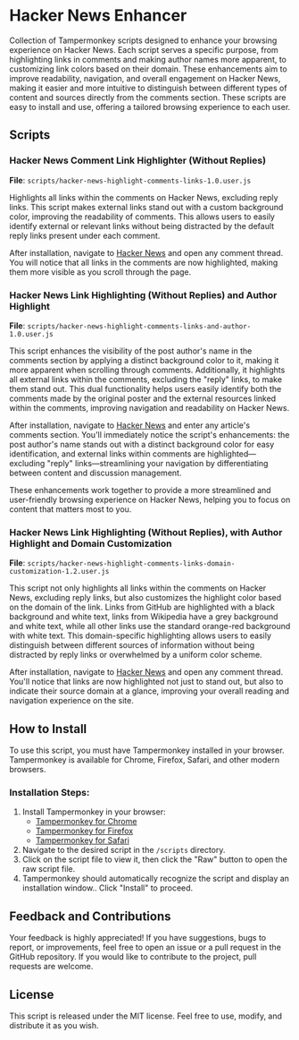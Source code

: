 # Hacker News Enhancer

Collection of Tampermonkey scripts designed to enhance your browsing experience on Hacker News. Each script serves a specific purpose, from highlighting links in comments and making author names more apparent, to customizing link colors based on their domain. These enhancements aim to improve readability, navigation, and overall engagement on Hacker News, making it easier and more intuitive to distinguish between different types of content and sources directly from the comments section. These scripts are easy to install and use, offering a tailored browsing experience to each user.

## Scripts

### Hacker News Comment Link Highlighter (Without Replies)
**File**: `scripts/hacker-news-highlight-comments-links-1.0.user.js`

Highlights all links within the comments on Hacker News, excluding reply links. This script makes external links stand out with a custom background color, improving the readability of comments. This allows users to easily identify external or relevant links without being distracted by the default reply links present under each comment.

After installation, navigate to [Hacker News](https://news.ycombinator.com/) and open any comment thread. You will notice that all links in the comments are now highlighted, making them more visible as you scroll through the page.

### Hacker News Link Highlighting (Without Replies) and Author Highlight
**File**: `scripts/hacker-news-highlight-comments-links-and-author-1.0.user.js`

This script enhances the visibility of the post author's name in the comments section by applying a distinct background color to it, making it more apparent when scrolling through comments. Additionally, it highlights all external links within the comments, excluding the "reply" links, to make them stand out. This dual functionality helps users easily identify both the comments made by the original poster and the external resources linked within the comments, improving navigation and readability on Hacker News.

After installation, navigate to [Hacker News](https://news.ycombinator.com/) and enter any article's comments section. You'll immediately notice the script's enhancements: the post author's name stands out with a distinct background color for easy identification, and external links within comments are highlighted—excluding "reply" links—streamlining your navigation by differentiating between content and discussion management.

These enhancements work together to provide a more streamlined and user-friendly browsing experience on Hacker News, helping you to focus on content that matters most to you.

### Hacker News Link Highlighting (Without Replies), with Author Highlight and Domain Customization
**File**: `scripts/hacker-news-highlight-comments-links-domain-customization-1.2.user.js`

This script not only highlights all links within the comments on Hacker News, excluding reply links, but also customizes the highlight color based on the domain of the link. Links from GitHub are highlighted with a black background and white text, links from Wikipedia have a grey background and white text, while all other links use the standard orange-red background with white text. This domain-specific highlighting allows users to easily distinguish between different sources of information without being distracted by reply links or overwhelmed by a uniform color scheme.

After installation, navigate to [Hacker News](https://news.ycombinator.com/) and open any comment thread. You'll notice that links are now highlighted not just to stand out, but also to indicate their source domain at a glance, improving your overall reading and navigation experience on the site.

## How to Install
To use this script, you must have Tampermonkey installed in your browser. Tampermonkey is available for Chrome, Firefox, Safari, and other modern browsers.

### Installation Steps:
1. Install Tampermonkey in your browser:
    - [Tampermonkey for Chrome](https://tampermonkey.net/?ext=dhdg&browser=chrome)
    - [Tampermonkey for Firefox](https://tampermonkey.net/?ext=dhdg&browser=firefox)
    - [Tampermonkey for Safari](https://tampermonkey.net/?ext=dhdg&browser=safari)
2. Navigate to the desired script in the `/scripts` directory.
3. Click on the script file to view it, then click the "Raw" button to open the raw script file.
4. Tampermonkey should automatically recognize the script and display an installation window.. Click "Install" to proceed.

## Feedback and Contributions
Your feedback is highly appreciated! If you have suggestions, bugs to report, or improvements, feel free to open an issue or a pull request in the GitHub repository. If you would like to contribute to the project, pull requests are welcome.

## License
This script is released under the MIT license. Feel free to use, modify, and distribute it as you wish.
